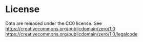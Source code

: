 License
=======

Data are released under the CC0 license.
See https://creativecommons.org/publicdomain/zero/1.0
https://creativecommons.org/publicdomain/zero/1.0/legalcode
